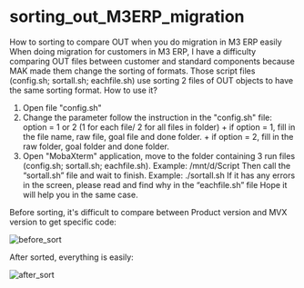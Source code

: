 # sorting_out_M3ERP_migration
How to sorting to compare OUT when you do migration in M3 ERP easily
When doing migration for customers in M3 ERP, I have a difficulty comparing OUT files between customer and standard components 
because MAK made them change the sorting of formats.
Those script files (config.sh; sortall.sh; eachfile.sh) use sorting 2 files of OUT objects to have the same sorting format.
How to use it?
1. Open file "config.sh"
2. Change the parameter follow the instruction in the "config.sh" file: option = 1 or 2 (1 for each file/ 2 for all files in folder)
	   + if option = 1, fill in the file name, raw file, goal file and done folder.
	   + if option = 2, fill in the raw folder, goal folder and done folder.
3. Open "MobaXterm" application, move to the folder containing 3 run files (config.sh; sortall.sh; eachfile.sh). Example: /mnt/d/Script
Then call the “sortall.sh” file  and wait to finish. Example: ./sortall.sh
 If it has any errors in the screen, please read and find why in the “eachfile.sh” file
Hope it will help you in the same case. 

Before sorting, it's difficult to compare between Product version and MVX version to get specific code:

![before_sort](https://user-images.githubusercontent.com/78299978/211595500-2652f664-4741-44c6-a4af-c968290e5237.png)


After sorted, everything is easily:

![after_sort](https://user-images.githubusercontent.com/78299978/211595578-74a93125-d7ec-4ea5-a4dd-08a36ee16c26.png)

